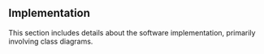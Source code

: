 ## Implementation ##

This section includes details about the software implementation, primarily involving class diagrams.
